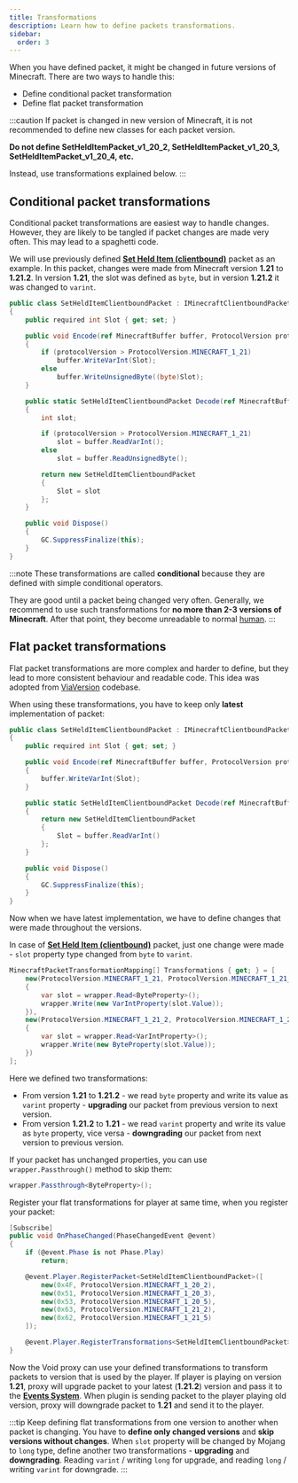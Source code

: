 ```yaml
---
title: Transformations
description: Learn how to define packets transformations.
sidebar:
  order: 3
---
```


When you have defined packet, it might be changed in future versions of Minecraft. There are two ways to handle this:
- Define conditional packet transformation
- Define flat packet transformation

:::caution
If packet is changed in new version of Minecraft, it is not recommended to define new classes for each packet version.

**Do not define SetHeldItemPacket_v1_20_2, SetHeldItemPacket_v1_20_3, SetHeldItemPacket_v1_20_4, etc.**

Instead, use transformations explained below.
:::

## Conditional packet transformations
Conditional packet transformations are easiest way to handle changes. However, they are likely to be tangled if packet changes are made very often. This may lead to a spaghetti code.

We will use previously defined [**Set Held Item (clientbound)**](/developing-plugins/network/packets#defining-packets) packet as an example.
In this packet, changes were made from Minecraft version **1.21** to **1.21.2**.
In version **1.21**, the slot was defined as `byte`, but in version **1.21.2** it was changed to `varint`.
```csharp
public class SetHeldItemClientboundPacket : IMinecraftClientboundPacket<SetHeldItemClientboundPacket>
{
    public required int Slot { get; set; }

    public void Encode(ref MinecraftBuffer buffer, ProtocolVersion protocolVersion)
    {
        if (protocolVersion > ProtocolVersion.MINECRAFT_1_21)
            buffer.WriteVarInt(Slot);
        else
            buffer.WriteUnsignedByte((byte)Slot);
    }

    public static SetHeldItemClientboundPacket Decode(ref MinecraftBuffer buffer, ProtocolVersion protocolVersion)
    {
        int slot;

        if (protocolVersion > ProtocolVersion.MINECRAFT_1_21)
            slot = buffer.ReadVarInt();
        else
            slot = buffer.ReadUnsignedByte();

        return new SetHeldItemClientboundPacket
        {
            Slot = slot
        };
    }

    public void Dispose()
    {
        GC.SuppressFinalize(this);
    }
}
```

:::note
These transformations are called **conditional** because they are defined with simple conditional operators.

They are good until a packet being changed very often. Generally, we recommend to use such transformations for **no more than 2-3 versions of Minecraft**. After that point, they become unreadable to normal [human](https://en.wikipedia.org/wiki/Human).
:::

## Flat packet transformations
Flat packet transformations are more complex and harder to define, but they lead to more consistent behaviour and readable code. This idea was adopted from [ViaVersion](https://github.com/ViaVersion/ViaVersion/) codebase.

When using these transformations, you have to keep only **latest** implementation of packet:
```csharp
public class SetHeldItemClientboundPacket : IMinecraftClientboundPacket<SetHeldItemClientboundPacket>
{
    public required int Slot { get; set; }

    public void Encode(ref MinecraftBuffer buffer, ProtocolVersion protocolVersion)
    {
        buffer.WriteVarInt(Slot);
    }

    public static SetHeldItemClientboundPacket Decode(ref MinecraftBuffer buffer, ProtocolVersion protocolVersion)
    {
        return new SetHeldItemClientboundPacket
        {
            Slot = buffer.ReadVarInt()
        };
    }

    public void Dispose()
    {
        GC.SuppressFinalize(this);
    }
}
```

Now when we have latest implementation, we have to define changes that were made throughout the versions.

In case of [**Set Held Item (clientbound)**](/developing-plugins/network/packets#defining-packets) packet, just one change were made - `slot` property type changed from `byte` to `varint`.
```csharp
MinecraftPacketTransformationMapping[] Transformations { get; } = [
    new(ProtocolVersion.MINECRAFT_1_21, ProtocolVersion.MINECRAFT_1_21_2, wrapper =>
    {
        var slot = wrapper.Read<ByteProperty>();
        wrapper.Write(new VarIntProperty(slot.Value));
    }),
    new(ProtocolVersion.MINECRAFT_1_21_2, ProtocolVersion.MINECRAFT_1_21, wrapper =>
    {
        var slot = wrapper.Read<VarIntProperty>();
        wrapper.Write(new ByteProperty(slot.Value));
    })
];
```

Here we defined two transformations:
- From version **1.21** to **1.21.2** - we read `byte` property and write its value as `varint` property - **upgrading** our packet from previous version to next version.
- From version **1.21.2** to **1.21** - we read `varint` property and write its value as `byte` property, vice versa - **downgrading** our packet from next version to previous version.

If your packet has unchanged properties, you can use `wrapper.Passthrough()` method to skip them:
```csharp
wrapper.Passthrough<ByteProperty>();
```

Register your flat transformations for player at same time, when you register your packet:
```csharp
[Subscribe]
public void OnPhaseChanged(PhaseChangedEvent @event)
{
    if (@event.Phase is not Phase.Play)
        return;

    @event.Player.RegisterPacket<SetHeldItemClientboundPacket>([
        new(0x4F, ProtocolVersion.MINECRAFT_1_20_2),
        new(0x51, ProtocolVersion.MINECRAFT_1_20_3),
        new(0x53, ProtocolVersion.MINECRAFT_1_20_5),
        new(0x63, ProtocolVersion.MINECRAFT_1_21_2),
        new(0x62, ProtocolVersion.MINECRAFT_1_21_5)
    ]);

    @event.Player.RegisterTransformations<SetHeldItemClientboundPacket>(Transformations);
}
```

Now the Void proxy can use your defined transformations to transform packets to version that is used by the player. If player is playing on version **1.21**, proxy will upgrade packet to your latest (**1.21.2**) version and pass it to the [**Events System**](/developing-plugins/events/listening-to-events/). When plugin is sending packet to the player playing old version, proxy will downgrade packet to **1.21** and send it to the player.

:::tip
Keep defining flat transformations from one version to another when packet is changing. You have to **define only changed versions** and **skip versions without changes**. When `slot` property will be changed by Mojang to `long` type, define another two transformations - **upgrading** and **downgrading**. Reading `varint` / writing `long` for upgrade, and reading `long` / writing `varint` for downgrade.
:::